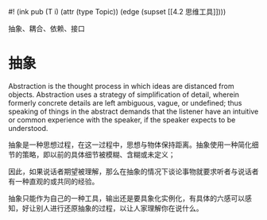 #! (ink pub (T i) (attr (type Topic)) (edge (supset [[4.2 思维工具]])))

抽象、耦合、依赖、接口

# 抽象

Abstraction is the thought process in which ideas are distanced from objects. Abstraction uses a strategy of simplification of detail, wherein formerly concrete details are left ambiguous, vague, or undefined; thus speaking of things in the abstract demands that the listener have an intuitive or common experience with the speaker, if the speaker expects to be understood.

抽象是一种思想过程，在这一过程中，思想与物体保持距离。抽象使用一种简化细节的策略，即以前的具体细节被模糊、含糊或未定义；

因此，如果说话者期望被理解，那么在抽象的情况下谈论事物就要求听者与说话者有一种直观的或共同的经验。

抽象只能作为自己的一种工具，输出还是要具象化实例化，有具体的六感可以感知，好让别人进行还原抽象的过程，以让人家理解你在说什么。